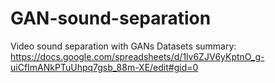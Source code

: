 # GAN-sound-separation
Video sound separation with GANs
Datasets summary: https://docs.google.com/spreadsheets/d/1lv6ZJV6yKptnO_g-uiCfImANkPTuUhpq7gsb_88m-XE/edit#gid=0
